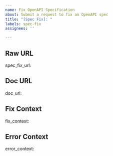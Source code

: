 ```yaml
---
name: Fix OpenAPI Specification
about: Submit a request to fix an OpenAPI spec
title: "[Spec Fix]: "
labels: spec-fix
assignees: ''

---
```


## Raw URL
<!-- 
REQUIRED: Please provide the RAW JSON URL to the OpenAPI specification from the Jentic Public APIs Repo.
The API will download this URL, process the contents, apply fixes, replace the original spec file, and add feedback.json in a PR.

Examples:
- CORRECT: https://example.com/api.json or https://raw.githubusercontent.com/.../api.json  
- INCORRECT: https://github.com/.../blob/.../api.json or any .yaml files

The URL should point directly to the JSON file, not a web page.
-->
spec_fix_url: 

## Doc URL
<!-- Optional: Paste the documentation URL -->
doc_url: 

## Fix Context
<!-- 
Optional: Provide context on what needs to be fixed ie security issues, parameter issues, schema issues, etc.

Example: The schema for /users/{id} is missing required properties...
-->
fix_context: 

## Error Context
<!-- 
Optional: Provide error context (specific error messages or validation failures)

Example: Validation error: 'components.schemas.User' missing required field 'id'
-->
error_context:

